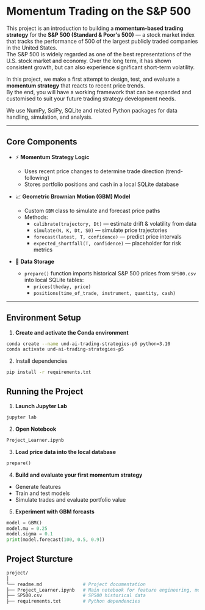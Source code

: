 # Momentum Trading on the S&P 500

This project is an introduction to building a **momentum-based trading strategy** for the **S&P 500 (Standard & Poor's 500)** — a stock market index that tracks the performance of 500 of the largest publicly traded companies in the United States.  
The S&P 500 is widely regarded as one of the best representations of the U.S. stock market and economy. Over the long term, it has shown consistent growth, but can also experience significant short-term volatility.

In this project, we make a first attempt to design, test, and evaluate a **momentum strategy** that reacts to recent price trends.  
By the end, you will have a working framework that can be expanded and customised to suit your future trading strategy development needs.

We use  NumPy, SciPy, SQLite and related Python packages for data handling, simulation, and analysis.

---

## Core Components

- ⚡ **Momentum Strategy Logic**
  - Uses recent price changes to determine trade direction (trend-following)
  - Stores portfolio positions and cash in a local SQLite database

- 📈 **Geometric Brownian Motion (GBM) Model**
  - Custom `GBM` class to simulate and forecast price paths
  - Methods:
    - `calibrate(trajectory, Dt)` — estimate drift & volatility from data
    - `simulate(N, K, Dt, S0)` — simulate price trajectories
    - `forecast(latest, T, confidence)` — predict price intervals
    - `expected_shortfall(T, confidence)` — placeholder for risk metrics

- 💾 **Data Storage**
  - `prepare()` function imports historical S&P 500 prices from `SP500.csv` into local SQLite tables:
    - `prices(theday, price)`
    - `positions(time_of_trade, instrument, quantity, cash)`

---

## Environment Setup

1. **Create and activate the Conda environment**
```bash
conda create --name und-ai-trading-strategies-p5 python=3.10
conda activate und-ai-trading-strategies-p5
```

2. Install dependencies
```bash
pip install -r requirements.txt
```

## Running the Project
1. **Launch Jupyter Lab**

```bash
jupyter lab
```

2. **Open Notebook**
```bash
Project_Learner.ipynb
```

3. **Load price data into the local database**
```python
prepare()
```

4. **Build and evaluate your first momentum strategy**

* Generate features
* Train and test models
* Simulate trades and evaluate portfolio value

5. **Experiment with GBM forcasts**
```python
model = GBM()
model.mu = 0.25
model.sigma = 0.1
print(model.forecast(100, 0.5, 0.9))
```

## Project Sturcture

```bash
project/
│
└── readme.md               # Project documentation
├── Project_Learner.ipynb   # Main notebook for feature engineering, model training & evaluation
├── SP500.csv               # SP500 historical data
├── requirements.txt        # Python dependencies
```
